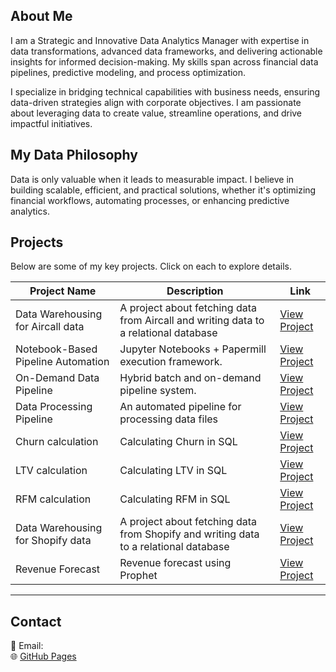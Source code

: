 
## About Me  
I am a Strategic and Innovative Data Analytics Manager with expertise in data transformations, advanced data frameworks, and delivering actionable insights for informed decision-making. My skills span across financial data pipelines, predictive modeling, and process optimization.  

I specialize in bridging technical capabilities with business needs, ensuring data-driven strategies align with corporate objectives. I am passionate about leveraging data to create value, streamline operations, and drive impactful initiatives.  

## My Data Philosophy  
Data is only valuable when it leads to measurable impact. I believe in building scalable, efficient, and practical solutions, whether it's optimizing financial workflows, automating processes, or enhancing predictive analytics.  


## Projects  
Below are some of my key projects. Click on each to explore details.  

| Project Name | Description | Link |
|-------------|------------|------|
| Data Warehousing for Aircall data | A project about fetching data from Aircall and writing data to a relational database | [View Project](projects/project1.html) |
| Notebook-Based Pipeline Automation | Jupyter Notebooks + Papermill execution framework. | [View Project](projects/project2.html) |
| On-Demand Data Pipeline     | Hybrid batch and on-demand pipeline system.    | [View Project](projects/project3.html) |
| Data Processing Pipeline   | An automated pipeline for processing data files    | [View Project](projects/project4.html) |
| Churn calculation   | Calculating Churn in SQL    | [View Project](projects/under-construction.html) |
| LTV calculation   | Calculating LTV in SQL    | [View Project](projects/under-construction.html) |
| RFM calculation   | Calculating RFM in SQL    | [View Project](projects/under-construction.html) |
| Data Warehousing for Shopify data | A project about fetching data from Shopify and writing data to a relational database | [View Project](projects/under-construction.html)|
| Revenue Forecast   | Revenue forecast using Prophet    | [View Project](projects/under-construction.html) |

---

## Contact  
📧 Email:  
🌐 [GitHub Pages](https://your-github-username.github.io)  
